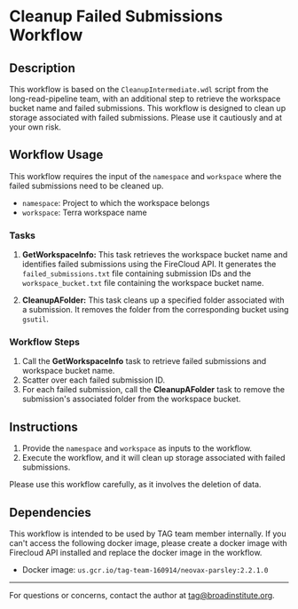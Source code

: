 # Cleanup Failed Submissions Workflow

## Description

This workflow is based on the `CleanupIntermediate.wdl` script from the long-read-pipeline team, with an additional step to retrieve the workspace bucket name and failed submissions. This workflow is designed to clean up storage associated with failed submissions. Please use it cautiously and at your own risk.

## Workflow Usage

This workflow requires the input of the `namespace` and `workspace` where the failed submissions need to be cleaned up.


- `namespace`: Project to which the workspace belongs 
- `workspace`: Terra workspace name

### Tasks

1. **GetWorkspaceInfo:** This task retrieves the workspace bucket name and identifies failed submissions using the FireCloud API. It generates the `failed_submissions.txt` file containing submission IDs and the `workspace_bucket.txt` file containing the workspace bucket name.

2. **CleanupAFolder:** This task cleans up a specified folder associated with a submission. It removes the folder from the corresponding bucket using `gsutil`.

### Workflow Steps

1. Call the **GetWorkspaceInfo** task to retrieve failed submissions and workspace bucket name.
2. Scatter over each failed submission ID.
3. For each failed submission, call the **CleanupAFolder** task to remove the submission's associated folder from the workspace bucket.

## Instructions

1. Provide the `namespace` and `workspace` as inputs to the workflow.
2. Execute the workflow, and it will clean up storage associated with failed submissions.

Please use this workflow carefully, as it involves the deletion of data.

## Dependencies
This workflow is intended to be used by TAG team member internally. If you can't access the following docker image,
please create a docker image with Firecloud API installed and replace the docker image in the workflow.
- Docker image: `us.gcr.io/tag-team-160914/neovax-parsley:2.2.1.0`

---
For questions or concerns, contact the author at tag@broadinstitute.org.
